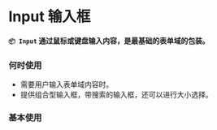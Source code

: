 # Input 输入框

**`📦 Input` 通过鼠标或键盘输入内容，是最基础的表单域的包装。**

### 何时使用

- 需要用户输入表单域内容时。
- 提供组合型输入框，带搜索的输入框，还可以进行大小选择。

### 基本使用

<code src="./../../demo/input/normal-usage.demo.tsx" />
